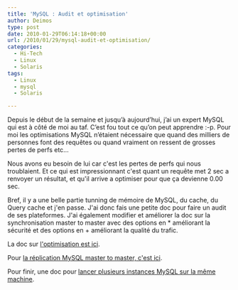 ```yaml
---
title: 'MySQL : Audit et optimisation'
author: Deimos
type: post
date: 2010-01-29T06:14:18+00:00
url: /2010/01/29/mysql-audit-et-optimisation/
categories:
  - Hi-Tech
  - Linux
  - Solaris
tags:
  - Linux
  - mysql
  - Solaris

---
```


Depuis le début de la semaine et jusqu’à aujourd’hui, j’ai un expert MySQL qui est à côté de moi au taf. C’est fou tout ce qu’on peut apprendre :-p. Pour moi les optimisations MySQL n’étaient nécessaire que quand des milliers de personnes font des requêtes ou quand vraiment on ressent de grosses pertes de perfs etc…

Nous avons eu besoin de lui car c'est les pertes de perfs qui nous troublaient. Et ce qui est impressionnant c'est quant un requête met 2 sec a renvoyer un résultat, et qu'il arrive a optimiser pour que ça devienne 0.00 sec.

Bref, il y a une belle partie tunning de mémoire de MySQL, du cache, du Query cache et j'en passe. J'ai donc fais une petite doc pour faire un audit de ses plateformes. J'ai également modifier et améliorer la doc sur la synchronisation master to master avec des options en * améliorant la sécurité et des options en + améliorant la qualité du trafic.

La doc sur [l'optimisation est ici][1].
  
Pour [la réplication MySQL master to master, c'est ici][2].
  
Pour finir, une doc pour [lancer plusieurs instances MySQL sur la même machine][3].

 [1]: http://wiki.deimos.fr/MysqlTuner_:_Optimiser_votre_serveur_MySQL
 [2]: http://wiki.deimos.fr/Replication_Master_to_Master
 [3]: http://wiki.deimos.fr/Lancer_plusieurs_instances_de_MySQL_sur_Solaris
